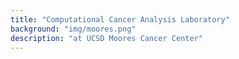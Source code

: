 ```yaml
---
title: "Computational Cancer Analysis Laboratory"
background: "img/moores.png"
description: "at UCSD Moores Cancer Center"
---
```

